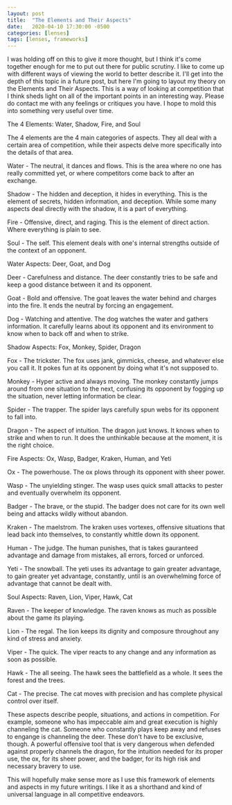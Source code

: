 ```yaml
---
layout: post
title:  "The Elements and Their Aspects"
date:   2020-04-10 17:30:00 -0500
categories: [lenses]
tags: [lenses, frameworks]
---
```


I was holding off on this to give it more thought, but I think it's come together enough for me to put out there for public scrutiny. I like to come up with different ways of viewing the world to better describe it. I'll get into the depth of this topic in a future post, but here I'm going to layout my theory on the Elements and Their Aspects. This is a way of looking at competition that I think sheds light on all of the important points in an interesting way. Please do contact me with any feelings or critiques you have. I hope to mold this into something very useful over time.

The 4 Elements: Water, Shadow, Fire, and Soul

The 4 elements are the 4 main categories of aspects. They all deal with a certain area of competition, while their aspects delve more specifically into the details of that area.

Water - The neutral, it dances and flows. This is the area where no one has really committed yet, or where competitors come back to after an exchange.

Shadow - The hidden and deception, it hides in everything. This is the element of secrets, hidden information, and deception. While some many aspects deal directly with the shadow, it is a part of everything.

Fire - Offensive, direct, and raging. This is the element of direct action. Where everything is plain to see.

Soul - The self. This element deals with one's internal strengths outside of the context of an opponent.

Water Aspects: Deer, Goat, and Dog

Deer - Carefulness and distance. The deer constantly tries to be safe and keep a good distance between it and its opponent.

Goat - Bold and offensive. The goat leaves the water behind and charges into the fire. It ends the neutral by forcing an engagement.

Dog - Watching and attentive. The dog watches the water and gathers information. It carefully learns about its opponent and its environment to know when to back off and when to strike.

Shadow Aspects: Fox, Monkey, Spider, Dragon

Fox - The trickster. The fox uses jank, gimmicks, cheese, and whatever else you call it. It pokes fun at its opponent by doing what it's not supposed to.

Monkey - Hyper active and always moving. The monkey constantly jumps around from one situation to the next, confusing its opponent by fogging up the situation, never letting information be clear.

Spider - The trapper. The spider lays carefully spun webs for its opponent to fall into.

Dragon - The aspect of intuition. The dragon just knows. It knows when to strike and when to run. It does the unthinkable because at the moment, it is the right choice.

Fire Aspects: Ox, Wasp, Badger, Kraken, Human, and Yeti

Ox - The powerhouse. The ox plows through its opponent with sheer power.

Wasp - The unyielding stinger. The wasp uses quick small attacks to pester and eventually overwhelm its opponent.

Badger - The brave, or the stupid. The badger does not care for its own well being and attacks wildly without abandon.

Kraken - The maelstrom. The kraken uses vortexes, offensive situations that lead back into themselves, to constantly whittle down its opponent.

Human - The judge. The human punishes, that is takes gauranteed advantage and damage from mistakes, all errors, forced or unforced.

Yeti - The snowball. The yeti uses its advantage to gain greater advantage, to gain greater yet advantage, constantly, until is an overwhelming force of advantage that cannot be dealt with.

Soul Aspects: Raven, Lion, Viper, Hawk, Cat

Raven - The keeper of knowledge. The raven knows as much as possible about the game its playing.

Lion - The regal. The lion keeps its dignity and composure throughout any kind of stress and anxiety.

Viper - The quick. The viper reacts to any change and any information as soon as possible.

Hawk - The all seeing. The hawk sees the battlefield as a whole. It sees the forest and the trees.

Cat - The precise. The cat moves with precision and has complete physical control over itself.

These aspects describe people, situations, and actions in competition. For example, someone who has impeccable aim and great execution is highly channeling the cat. Someone who constantly plays keep away and refuses to engange is channeling the deer. These don't have to be exclusive, though. A powerful offensive tool that is very dangerous when defended against properly channels the dragon, for the intuition needed for its proper use, the ox, for its sheer power, and the badger, for its high risk and necessary bravery to use.

This will hopefully make sense more as I use this framework of elements and aspects in my future writings. I like it as a shorthand and kind of universal language in all competitive endeavors.